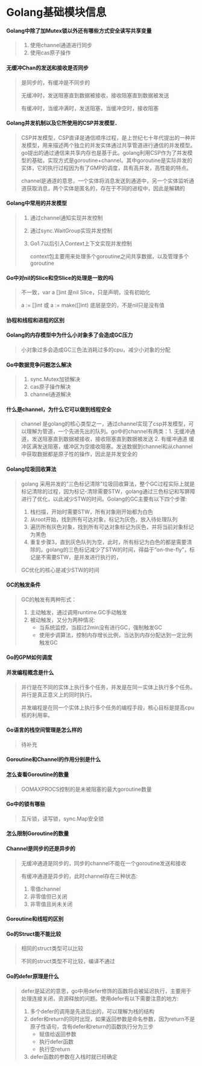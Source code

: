# Golang基础模块信息

#### Golang中除了加Mutex锁以外还有哪些方式安全读写共享变量

> 1. 使用channel通道进行同步
> 2. 使用cas原子操作       

#### 无缓冲Chan的发送和接收是否同步

> 是同步的，有缓冲是不同步的
>
> 无缓冲时，发送阻塞直到数据被接收，接收阻塞直到数据被发送
>
> 有缓冲时，当缓冲满时，发送阻塞，当缓冲空时，接收阻塞

#### Golang并发机制以及它所使用的CSP并发模型．

> CSP并发模型，CSP直译是通信顺序过程，是上世纪七十年代提出的一种并发模型，用来描述两个独立的并发实体通过共享管道进行通信的并发模型。go提出的通过通信来共享内存也是基于此。golang利用CSP作为了并发模型的基础，实现方式是goroutine+channel。其中goroutine是实际并发的实体，它的执行过程因为有了GMP的调度，具有高并发，高性能的特点。
>
> channel是通道的意思，一个实体将消息发送到通道中，另一个实体监听通道获取消息，两个实体是匿名的，存在于不同的进程中，因此是解耦的

#### Golang中常用的并发模型

> 1. 通过channel通知实现并发控制
>
> 2. 通过sync.WaitGroup实现并发控制
>
> 3. Go1.7以后引入Context上下文实现并发控制
>
>    context包主要用来处理多个goroutine之间共享数据，以及管理多个goroutine

#### Go中对nil的Slice和空Slice的处理是一致的吗

> 不一致，var a []int 是nil Slice，只是声明，没有初始化
>
> a := []int 或 a := make([]int) 底层是空的，不是nil只是没有值

#### 协程和线程和进程的区别

#### Golang的内存模型中为什么小对象多了会造成GC压力

> 小对象过多会造成GC三色法消耗过多的cpu，减少小对象的分配

#### Go中数据竞争问题怎么解决

> 1. sync.Mutex加锁解决
> 2. cas原子操作解决
> 3. channel通道解决

#### 什么是channel，为什么它可以做到线程安全

> channel 是golang的核心类型之一，通过channel实现了csp并发模型，可以理解为管道，一个先进先出的队列。go中的channel有两类：1. 无缓冲通道，发送阻塞直到数据被接收，接收阻塞直到数据被发送 2. 有缓冲通道 缓冲区满发送阻塞，缓冲区为空接收阻塞。发送数据到channel和从channel中获取数据都是原子性的操作，因此是并发安全的

#### Golang垃圾回收算法

> golang 采用并发的“三色标记清除”垃圾回收算法，整个GC过程实际上就是标记清除的过程，因为标记-清除需要STW，golang通过三色标记和写屏障进行了优化，以此减少STW的时间。Golang的GC主要有以下四个步骤:
>
> 1. 栈扫描，开始时需要STW，所有对象刚开始都为白色
> 2. 从root开始，找到所有可达对象，标记为灰色，放入待处理队列
> 3. 遍历所有灰色对象，找到所有可达对象标记为灰色，并将当前对象标记为黑色
> 4. 重复步骤3，直到灰色队列为空，此时，所有标记为白色的都是需要清除的。golang的三色标记减少了STW的时间，得益于“on-the-fly”，标记是不需要STW，是并发进行执行的，
>
> GC优化的核心是减少STW的时间

#### GC的触发条件

> GC的触发有两种形式：
>
> 1. 主动触发，通过调用runtime.GC手动触发
> 2. 被动触发，又分为两种情况:
>    - 当系统监控，当超过2min没有进行GC，强制触发GC
>    - 使用步调算法，控制内存增长比例，当达到内存分配达到一定比例触发GC

#### Go的GPM如何调度

#### 并发编程概念是什么

> 并行是在不同的实体上执行多个任务，并发是在同一实体上执行多个任务。并行是真正意义上的同时执行。
>
> 并发编程是在同一个实体上执行多个任务的编程手段，核心目标是提高cpu核的利用率。

#### Go语言的栈空间管理是怎么样的

> 待补充

#### Goroutine和Channel的作用分别是什么

#### 怎么查看Goroutine的数量

> GOMAXPROCS控制的是未被阻塞的最大goroutine数量

#### Go中的锁有哪些

> 互斥锁，读写锁，sync.Map安全锁

#### 怎么限制Goroutine的数量

#### Channel是同步的还是异步的

> 无缓冲通道是同步的，同步的channel不能在一个goroutine发送和接收
>
> 有缓冲通道是异步的，此时channel存在三种状态:
>
> 1. 零值channel
> 2. 非零值但已关闭
> 3. 非零值且尚未关闭

#### Goroutine和线程的区别

#### Go的Struct能不能比较

> 相同的struct类型可以比较
>
> 不同的struct类型不可比较，编译不通过

#### Go的defer原理是什么

> defer是延迟的意思，go中用defer修饰的函数将会被延迟执行，主要用于处理连接关闭，资源释放的问题。使用defer有以下需要注意的地方:
>
> 1. 多个defer的调用是先进后出的，可以理解为栈的结构
> 2. defer和return的同时出现，如果返回参数是命名参数，因为return不是原子性语句，含有defer和return的函数执行分为三步
>    - 赋值给返回参数
>    - 执行defer函数
>    - 执行空return
> 3. defer函数的参数在入栈时就已经确定